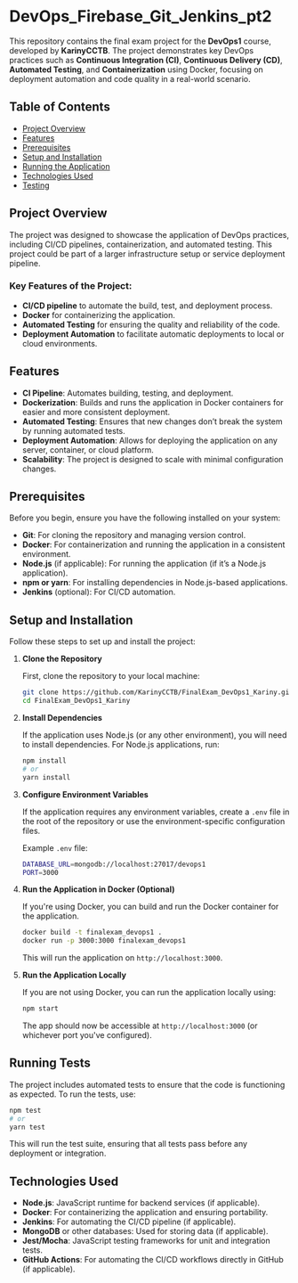 # DevOps_Firebase_Git_Jenkins_pt2

This repository contains the final exam project for the **DevOps1** course, developed by **KarinyCCTB**. The project demonstrates key DevOps practices such as **Continuous Integration (CI)**, **Continuous Delivery (CD)**, **Automated Testing**, and **Containerization** using Docker, focusing on deployment automation and code quality in a real-world scenario.

## Table of Contents

- [Project Overview](#project-overview)
- [Features](#features)
- [Prerequisites](#prerequisites)
- [Setup and Installation](#setup-and-installation)
- [Running the Application](#running-the-application)
- [Technologies Used](#technologies-used)
- [Testing](#testing)

## Project Overview

The project was designed to showcase the application of DevOps practices, including CI/CD pipelines, containerization, and automated testing. This project could be part of a larger infrastructure setup or service deployment pipeline.

### Key Features of the Project:

- **CI/CD pipeline** to automate the build, test, and deployment process.
- **Docker** for containerizing the application.
- **Automated Testing** for ensuring the quality and reliability of the code.
- **Deployment Automation** to facilitate automatic deployments to local or cloud environments.

## Features

- **CI Pipeline**: Automates building, testing, and deployment.
- **Dockerization**: Builds and runs the application in Docker containers for easier and more consistent deployment.
- **Automated Testing**: Ensures that new changes don’t break the system by running automated tests.
- **Deployment Automation**: Allows for deploying the application on any server, container, or cloud platform.
- **Scalability**: The project is designed to scale with minimal configuration changes.

## Prerequisites

Before you begin, ensure you have the following installed on your system:

- **Git**: For cloning the repository and managing version control.
- **Docker**: For containerization and running the application in a consistent environment.
- **Node.js** (if applicable): For running the application (if it’s a Node.js application).
- **npm or yarn**: For installing dependencies in Node.js-based applications.
- **Jenkins** (optional): For CI/CD automation.

## Setup and Installation

Follow these steps to set up and install the project:

1. **Clone the Repository**

   First, clone the repository to your local machine:

   ```bash
   git clone https://github.com/KarinyCCTB/FinalExam_DevOps1_Kariny.git
   cd FinalExam_DevOps1_Kariny
   ```

2. **Install Dependencies**

   If the application uses Node.js (or any other environment), you will need to install dependencies. For Node.js applications, run:

   ```bash
   npm install
   # or
   yarn install
   ```

3. **Configure Environment Variables**

   If the application requires any environment variables, create a `.env` file in the root of the repository or use the environment-specific configuration files.

   Example `.env` file:

   ```bash
   DATABASE_URL=mongodb://localhost:27017/devops1
   PORT=3000
   ```

4. **Run the Application in Docker (Optional)**

   If you're using Docker, you can build and run the Docker container for the application.

   ```bash
   docker build -t finalexam_devops1 .
   docker run -p 3000:3000 finalexam_devops1
   ```

   This will run the application on `http://localhost:3000`.

5. **Run the Application Locally**

   If you are not using Docker, you can run the application locally using:

   ```bash
   npm start
   ```

   The app should now be accessible at `http://localhost:3000` (or whichever port you've configured).

## Running Tests

The project includes automated tests to ensure that the code is functioning as expected. To run the tests, use:

```bash
npm test
# or
yarn test
```

This will run the test suite, ensuring that all tests pass before any deployment or integration.

## Technologies Used

- **Node.js**: JavaScript runtime for backend services (if applicable).
- **Docker**: For containerizing the application and ensuring portability.
- **Jenkins**: For automating the CI/CD pipeline (if applicable).
- **MongoDB** or other databases: Used for storing data (if applicable).
- **Jest/Mocha**: JavaScript testing frameworks for unit and integration tests.
- **GitHub Actions**: For automating the CI/CD workflows directly in GitHub (if applicable).

